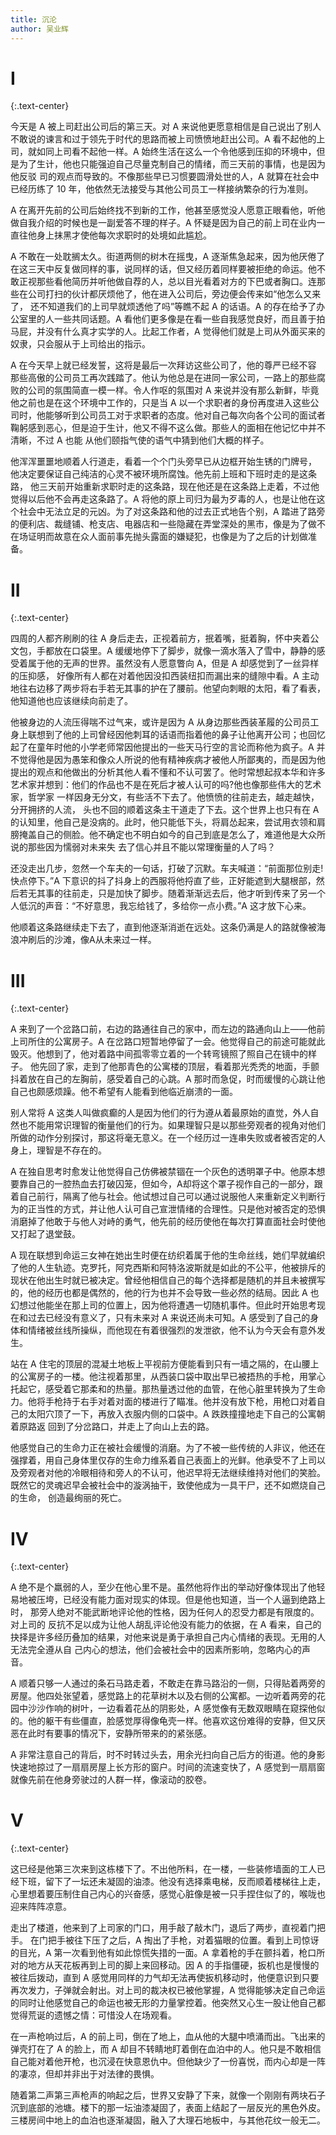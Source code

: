 ```yaml
---
title: 沉沦
author: 吴业辉
---
```


# **I**
{:.text-center}

今天是 A 被上司赶出公司后的第三天。对 A 来说他更愿意相信是自己说出了别人不敢说的谏言和过于领先于时代的思路而被上司愤愤地赶出公司。A 看不起他的上司，就如同上司看不起他一样。A 始终生活在这么一个令他感到压抑的环境中，但是为了生计，他也只能强迫自己尽量克制自己的情绪，而三天前的事情，也是因为他反驳 司的观点而导致的。不像那些早已习惯要圆滑处世的人，A 就算在社会中已经历练了 10 年，他依然无法接受与其他公司员工一样接纳繁杂的行为准则。 

A 在离开先前的公司后始终找不到新的工作，他甚至感觉没人愿意正眼看他，听他做自我介绍的时候也是一副爱答不理的样子。A 怀疑是因为自己的前上司在业内一直往他身上抹黑才使他每次求职时的处境如此尴尬。

A 不敢在一处耽搁太久。街道两侧的树木在摇曳，A 逐渐焦急起来，因为他厌倦了在这三天中反复做同样的事，说同样的话，但又经历着同样要被拒绝的命运。他不敢正视那些看他简历并听他做自荐的人，总以目光看着对方的下巴或者胸口。连那些在公司打扫的伙计都厌烦他了，他在进入公司后，旁边便会传来如“他怎么又来了， 还不知道我们的上司早就烦透他了吗”等瞧不起 A 的话语。A 的存在给予了办公室里的人一些共同话题。A 看他们更多像是在看一些自我感觉良好，而且善于拍马屁，并没有什么真才实学的人。比起工作者，A 觉得他们就是上司从外面买来的奴隶，只会服从于上司给出的指示。 

A 在今天早上就已经发誓，这将是最后一次拜访这些公司了，他的尊严已经不容 那些高傲的公司员工再次践踏了。他认为他总是在进同一家公司，一路上的那些腐败的公司的氛围简直一模一样。令人作呕的氛围对 A 来说并没有那么新鲜，毕竟他之前也是在这个环境中工作的，只是当 A 以一个求职者的身份再度进入这些公司时，他能够听到公司员工对于求职者的态度。他对自己每次向各个公司的面试者鞠躬感到恶心，但是迫于生计，他又不得不这么做。那些人的面相在他记忆中并不清晰，不过 A 也能 从他们颐指气使的语气中猜到他们大概的样子。 

他浑浑噩噩地顺着人行道走，看着一个个门头旁早已从边框开始生锈的门牌号， 他决定要保证自己纯洁的心灵不被环境所腐蚀。他先前上班和下班时走的是这条路， 他三天前开始重新求职时走的这条路，现在他还是在这条路上走着，不过他觉得以后他不会再走这条路了。A 将他的原上司归为最为歹毒的人，也是让他在这个社会中无法立足的元凶。为了对这条路和他的过去正式地告个别，A 踏进了路旁的便利店、裁缝铺、枪支店、电器店和一些隐藏在弄堂深处的黑市，像是为了做不在场证明而故意在众人面前事先抛头露面的嫌疑犯，也像是为了之后的计划做准备。

# **II**
{:.text-center}

四周的人都齐刷刷的往 A 身后走去，正视着前方，抿着嘴，挺着胸，怀中夹着公文包，手都放在口袋里。A 缓缓地停下了脚步，就像一滴水落入了雪中，静静的感受着属于他的无声的世界。虽然没有人愿意瞥向 A，但是 A 却感觉到了一丝异样的压抑感， 好像所有人都在对着他因没扣西装纽扣而漏出来的缝隙中看。A 主动地往右边移了两步将右手若无其事的护在了腰前。他望向刺眼的太阳，看了看表，他知道他也应该继续向前走了。 

他被身边的人流压得喘不过气来，或许是因为 A 从身边那些西装革履的公司员工身上联想到了他的上司曾经因他刺耳的话语而指着他的鼻子让他离开公司；也回忆起了在童年时他的小学老师常因他提出的一些天马行空的言论而称他为疯子。A 并不觉得他是因为愚笨和像众人所说的他有精神疾病才被他人所鄙夷的，而是因为他提出的观点和他做出的分析其他人看不懂和不认可罢了。他时常想起叔本华和许多艺术家并想到：他们的作品也不是在死后才被人认可的吗?他也像那些伟大的艺术家，哲学家 一样因身无分文，有些活不下去了。他愤愤的往前走去，越走越快，分开拥挤的人流， 头也不回的顺着这条主干道走了下去。这个世界上也只有在 A 的认知里，他自己是没病的。此时，他只能低下头，将肩怂起来，尝试用衣领和肩膀掩盖自己的侧脸。他不确定也不明白如今的自己到底是怎么了，难道他是大众所说的那些因为懦弱对未来失 去了信心并且不能以常理衡量的人了吗？

还没走出几步，忽然一个车夫的一句话，打破了沉默。车夫喊道：“前面那位别走!快点停下。”A 下意识的抖了抖身上的西服将他捋直了些，正好能遮到大腿根部，然后若无其事的往前走，只是加快了脚步。随着渐渐远去后，他才听到传来了另一个人低沉的声音：“不好意思，我忘给钱了，多给你一点小费。”A 这才放下心来。 

他顺着这条路继续走下去了，直到他逐渐消逝在远处。这条仍满是人的路就像被海浪冲刷后的沙滩，像A从未来过一样。 

# **III**
{:.text-center}

A 来到了一个岔路口前，右边的路通往自己的家中，而左边的路通向山上——他前上司所住的公寓房子。A 在岔路口短暂地停留了一会。他觉得自己的前途可能就此毁灭。他想到了，他对着路中间孤零零立着的一个转弯镜照了照自己在镜中的样子。 他先回了家，走到了他那青色的公寓楼的顶层，看着那光秃秃的地面，手颤抖着放在自己的左胸前，感受着自己的心跳。A 那时而急促，时而缓慢的心跳让他自己也颇感烦躁。他不希望有人能看到他临近崩溃的一面。 

别人常将 A 这类人叫做疯癫的人是因为他们的行为遵从着最原始的直觉，外人自然也不能用常识理智的衡量他们的行为。如果理智只是以那些旁观者的视角对他们所做的动作分别探讨，那这将毫无意义。在一个经历过一连串失败或者被否定的人身上，理智是不存在的。 

A 在独自思考时愈发让他觉得自己仿佛被禁锢在一个灰色的透明罩子中。他原本想要靠自己的一腔热血去打破囚笼，但如今，A却将这个罩子视作自己的一部分，跟着自己前行，隔离了他与社会。他试想过自己可以通过说服他人来重新定义判断行为的正当性的方式，并让他人认可自己宣泄情绪的合理性。只是他对被否定的恐惧消磨掉了他敢于与他人对峙的勇气，他先前的经历使他在每次打算直面社会时使他又打起了退堂鼓。 

A 现在联想到命运三女神在她出生时便在纺织着属于他的生命丝线，她们早就编织了他的人生轨迹。克罗托，阿克西斯和阿特洛波斯就是如此的不公平，他被排斥的现状在他出生时就已被决定。曾经他相信自己的每个选择都是随机的并且未被撰写的，他的经历也都是偶然的，他的行为也并不会导致一些必然的结局。因此 A 也幻想过他能坐在那上司的位置上，因为他将遭遇一切随机事件。但此时开始思考现在和过去已经没有意义了，只有未来对 A 来说还尚未可知。A 感受到了自己的身体和情绪被丝线所操纵，而他现在有着很强烈的发泄欲，他不认为今天会有意外发生。 

站在 A 住宅的顶层的混凝土地板上平视前方便能看到只有一墙之隔的，在山腰上的公寓房子的一楼。他注视着那里，从西装口袋中取出早已被捂热的手枪，用掌心托起它，感受着它那柔和的热量。那热量透过他的血管，在他心脏里转换为了生命力。他将手枪持于右手对着对面的楼进行了瞄准。他并没有放下枪，用枪口对着自己的太阳穴顶了一下，再放入衣服内侧的口袋中。A 跌跌撞撞地走下自己的公寓朝着原路返 回到了分岔路口，并走上了向山上去的路。 

他感觉自己的生命力正在被社会缓慢的消磨。为了不被一些传统的人非议，他还在强撑着，用自己身体里仅存的生命力维系着自己表面上的光鲜。他承受不了上司以及旁观者对他的冷眼相待和旁人的不认可，他迟早将无法继续维持对他们的笑脸。既然它的灵魂迟早会被社会中的漩涡抽干，致使他成为一具干尸，还不如燃烧自己的生命， 创造最绚丽的死亡。 

# **IV**
{:.text-center}

A 绝不是个羸弱的人，至少在他心里不是。虽然他将作出的举动好像体现出了他轻易地被压垮，已经没有能力面对现实的体现。但是他也知道，当一个人逼到绝路上时， 那旁人绝对不能武断地评论他的性格，因为任何人的忍受力都是有限度的。对上司的 反抗不足以成为让他人胡乱评论他没有能力的依据，在 A 看来，自己的抉择是许多经历叠加的结果，对他来说是勇于承担自己内心情绪的表现。无用的人无法完全遵从自 己内心的想法，他们会被社会中的因素所影响，忽略内心的声音。 

A 顺着只够一人通过的条石马路走着，不敢走在靠马路沿的一侧，只得贴着两旁的房屋。他四处张望着，感觉路上的花草树木以及右侧的公寓都。一边听着两旁的花园中沙沙作响的树叶，一边看着花丛的阴影处，A 感觉像有无数双眼睛在窥探他似的。他的躯干有些僵直，脸感觉厚得像龟壳一样。他喜欢这份难得的安静，但又厌恶在此时有要事的情况下，安静所带来的的紧张感。 

A 非常注意自己的背后，时不时转过头去，用余光扫向自己后方的街道。他的身影快速地掠过了一扇扇房屋上长方形的窗户。时间的流速变快了，A 感觉到一扇扇窗就像先前在他身旁驶过的人群一样，像滚动的胶卷。 

# **V**
{:.text-center}

这已经是他第三次来到这栋楼下了。不出他所料，在一楼，一些装修墙面的工人已经下班，留下了一坛还未凝固的油漆。他没有选择乘电梯，反而顺着楼梯往上走，心里想着要压制住自己内心的兴奋感，感觉心脏像是被一只手捏住似了的，喉咙也迎来阵阵凉意。 

走出了楼道，他来到了上司家的门口，用手敲了敲木门，退后了两步，直视着门把手。 在门把手被往下压了之后，A 掏出了手枪，对着猫眼的位置。看到上司惊讶的目光，A 第一次看到他有如此惊慌失措的一面。A 拿着枪的手在颤抖着，枪口所对的地方从天花板再到上司的脚上来回移动。因 A 的手指僵硬，扳机也是慢慢的被往后拨动，直到 A 感觉用同样的力气却无法再使扳机移动时，他便意识到只要再次发力，子弹就会射出。对上司的裁决权已被他掌握，A 觉得能够决定自己命运的同时让他感觉自己的命运也被无形的力量掌控着。他突然又心生一股让他自己都觉得荒诞的遗憾之情：可惜没人在场观看。 

在一声枪响过后，A 的前上司，倒在了地上，血从他的大腿中喷涌而出。飞出来的弹壳打在了 A 的脸上，而 A 却目不转睛地盯着倒在血泊中的人。他只是不敢相信自己能对着他开枪，也沉浸在快意恩仇中。但他缺少了一份喜悦，而内心却是一阵的凄凉，但却并非出于对法律的畏惧。 

随着第二声第三声枪声的响起之后，世界又安静了下来，就像一个刚刚有两块石子沉到底部的池塘。楼下的那一坛油漆凝固了，表面上结起了一层反光的黑色外皮。 三楼房间中地上的血泊也逐渐凝固，融入了大理石地板中，与其他花纹一般无二。 
